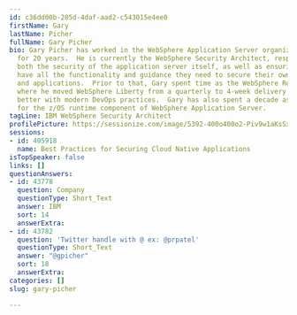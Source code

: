 ```yaml
---
id: c36dd00b-205d-4daf-aad2-c543015e4ee0
firstName: Gary
lastName: Picher
fullName: Gary Picher
bio: Gary Picher has worked in the WebSphere Application Server organization of IBM
  for 20 years.  He is currently the WebSphere Security Architect, responsible for
  both the security of the application server itself, as well as ensuring that customers
  have all the functionality and guidance they need to secure their own installations
  and applications.  Prior to that, Gary spent time as the WebSphere Release Architect,
  where he moved WebSphere Liberty from a quarterly to 4-week delivery cycle to align
  better with modern DevOps practices.  Gary has also spent a decade as the team lead
  for the z/OS runtime component of WebSphere Application Server.
tagLine: IBM WebSphere Security Architect
profilePicture: https://sessionize.com/image/5392-400o400o2-Piv9w1aKsSxd59kjHUCY6N.jpg
sessions:
- id: 405918
  name: Best Practices for Securing Cloud Native Applications
isTopSpeaker: false
links: []
questionAnswers:
- id: 43778
  question: Company
  questionType: Short_Text
  answer: IBM
  sort: 14
  answerExtra: 
- id: 43782
  question: 'Twitter handle with @ ex: @prpatel'
  questionType: Short_Text
  answer: "@gpicher"
  sort: 18
  answerExtra: 
categories: []
slug: gary-picher

---
```

